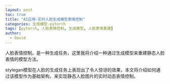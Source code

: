 ```yaml
---
layout: post
toc: true
title: "AI应用-实时人脸生成模型表情控制"
categories: 生成模型-pytorch
tags: [pytorch, 人脸表情控制, 生成模型, 人脸表情重建]
author:
  - David
---
```



人脸表情控制，是一种生成任务，这里我将介绍一种通过生成模型来重建静态人脸表情的模型方法。

stylegan模型在人脸的生成任务上表现出了令人惊讶的效果，本文将介绍如何通过该模型作为基础架构，来实现静态人脸图片的实时动态表情控制。


